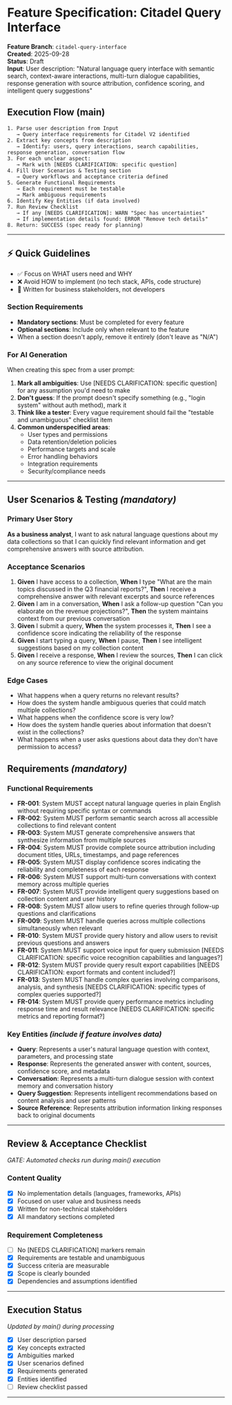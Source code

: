 # Feature Specification: Citadel Query Interface

**Feature Branch**: `citadel-query-interface`  
**Created**: 2025-09-28  
**Status**: Draft  
**Input**: User description: "Natural language query interface with semantic search, context-aware interactions, multi-turn dialogue capabilities, response generation with source attribution, confidence scoring, and intelligent query suggestions"

## Execution Flow (main)
```
1. Parse user description from Input
   → Query interface requirements for Citadel V2 identified
2. Extract key concepts from description
   → Identify: users, query interactions, search capabilities, response generation, conversation flow
3. For each unclear aspect:
   → Mark with [NEEDS CLARIFICATION: specific question]
4. Fill User Scenarios & Testing section
   → Query workflows and acceptance criteria defined
5. Generate Functional Requirements
   → Each requirement must be testable
   → Mark ambiguous requirements
6. Identify Key Entities (if data involved)
7. Run Review Checklist
   → If any [NEEDS CLARIFICATION]: WARN "Spec has uncertainties"
   → If implementation details found: ERROR "Remove tech details"
8. Return: SUCCESS (spec ready for planning)
```

---

## ⚡ Quick Guidelines
- ✅ Focus on WHAT users need and WHY
- ❌ Avoid HOW to implement (no tech stack, APIs, code structure)
- 👥 Written for business stakeholders, not developers

### Section Requirements
- **Mandatory sections**: Must be completed for every feature
- **Optional sections**: Include only when relevant to the feature
- When a section doesn't apply, remove it entirely (don't leave as "N/A")

### For AI Generation
When creating this spec from a user prompt:
1. **Mark all ambiguities**: Use [NEEDS CLARIFICATION: specific question] for any assumption you'd need to make
2. **Don't guess**: If the prompt doesn't specify something (e.g., "login system" without auth method), mark it
3. **Think like a tester**: Every vague requirement should fail the "testable and unambiguous" checklist item
4. **Common underspecified areas**:
   - User types and permissions
   - Data retention/deletion policies  
   - Performance targets and scale
   - Error handling behaviors
   - Integration requirements
   - Security/compliance needs

---

## User Scenarios & Testing *(mandatory)*

### Primary User Story
**As a business analyst**, I want to ask natural language questions about my data collections so that I can quickly find relevant information and get comprehensive answers with source attribution.

### Acceptance Scenarios
1. **Given** I have access to a collection, **When** I type "What are the main topics discussed in the Q3 financial reports?", **Then** I receive a comprehensive answer with relevant excerpts and source references
2. **Given** I am in a conversation, **When** I ask a follow-up question "Can you elaborate on the revenue projections?", **Then** the system maintains context from our previous conversation
3. **Given** I submit a query, **When** the system processes it, **Then** I see a confidence score indicating the reliability of the response
4. **Given** I start typing a query, **When** I pause, **Then** I see intelligent suggestions based on my collection content
5. **Given** I receive a response, **When** I review the sources, **Then** I can click on any source reference to view the original document

### Edge Cases
- What happens when a query returns no relevant results?
- How does the system handle ambiguous queries that could match multiple collections?
- What happens when the confidence score is very low?
- How does the system handle queries about information that doesn't exist in the collections?
- What happens when a user asks questions about data they don't have permission to access?

## Requirements *(mandatory)*

### Functional Requirements
- **FR-001**: System MUST accept natural language queries in plain English without requiring specific syntax or commands
- **FR-002**: System MUST perform semantic search across all accessible collections to find relevant content
- **FR-003**: System MUST generate comprehensive answers that synthesize information from multiple sources
- **FR-004**: System MUST provide complete source attribution including document titles, URLs, timestamps, and page references
- **FR-005**: System MUST display confidence scores indicating the reliability and completeness of each response
- **FR-006**: System MUST support multi-turn conversations with context memory across multiple queries
- **FR-007**: System MUST provide intelligent query suggestions based on collection content and user history
- **FR-008**: System MUST allow users to refine queries through follow-up questions and clarifications
- **FR-009**: System MUST handle queries across multiple collections simultaneously when relevant
- **FR-010**: System MUST provide query history and allow users to revisit previous questions and answers
- **FR-011**: System MUST support voice input for query submission [NEEDS CLARIFICATION: specific voice recognition capabilities and languages?]
- **FR-012**: System MUST provide query result export capabilities [NEEDS CLARIFICATION: export formats and content included?]
- **FR-013**: System MUST handle complex queries involving comparisons, analysis, and synthesis [NEEDS CLARIFICATION: specific types of complex queries supported?]
- **FR-014**: System MUST provide query performance metrics including response time and result relevance [NEEDS CLARIFICATION: specific metrics and reporting format?]

### Key Entities *(include if feature involves data)*
- **Query**: Represents a user's natural language question with context, parameters, and processing state
- **Response**: Represents the generated answer with content, sources, confidence score, and metadata
- **Conversation**: Represents a multi-turn dialogue session with context memory and conversation history
- **Query Suggestion**: Represents intelligent recommendations based on content analysis and user patterns
- **Source Reference**: Represents attribution information linking responses back to original documents

---

## Review & Acceptance Checklist
*GATE: Automated checks run during main() execution*

### Content Quality
- [x] No implementation details (languages, frameworks, APIs)
- [x] Focused on user value and business needs
- [x] Written for non-technical stakeholders
- [x] All mandatory sections completed

### Requirement Completeness
- [ ] No [NEEDS CLARIFICATION] markers remain
- [x] Requirements are testable and unambiguous  
- [x] Success criteria are measurable
- [x] Scope is clearly bounded
- [x] Dependencies and assumptions identified

---

## Execution Status
*Updated by main() during processing*

- [x] User description parsed
- [x] Key concepts extracted
- [x] Ambiguities marked
- [x] User scenarios defined
- [x] Requirements generated
- [x] Entities identified
- [ ] Review checklist passed

---
